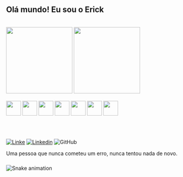 
## Olá mundo! Eu sou o Erick 

<br>
<div>
  <img height="180em" src= "https://github-readme-stats.vercel.app/api?username=ErikeRodrigues&theme=dracula&show_icons=true" />
  <img height="180em" src= "https://github-readme-stats.vercel.app/api/top-langs/?username=ErikeRodrigues&layout=compact&theme=dracula" />
</div>

  
<div style="display: inline_block"><br>
    <img height="40px" src="https://cdn.jsdelivr.net/gh/devicons/devicon/icons/html5/html5-original-wordmark.svg" />
    <img height="40px" src="https://cdn.jsdelivr.net/gh/devicons/devicon/icons/css3/css3-original-wordmark.svg" />
    <img height="40px" src="https://cdn.jsdelivr.net/gh/devicons/devicon/icons/javascript/javascript-original.svg" />
    <img height="40px" src="https://cdn.jsdelivr.net/gh/devicons/devicon/icons/typescript/typescript-original.svg" />
    <img height="40px" src="https://cdn.jsdelivr.net/gh/devicons/devicon/icons/nodejs/nodejs-original-wordmark.svg" />
    <img height="40px" src="https://cdn.jsdelivr.net/gh/devicons/devicon/icons/react/react-original-wordmark.svg" />
    <img height="40px" src="https://cdn.jsdelivr.net/gh/devicons/devicon/icons/bootstrap/bootstrap-original.svg" />
</div>  

##
<br>

[![Linke](https://img.shields.io/badge/Instagram-E4405F?style=for-the-badge&logo=instagram&logoColor=white)](https://www.instagram.com/erick_rodrigues34/)
[![Linkedin](https://img.shields.io/badge/LinkedIn-0077B5?style=for-the-badge&logo=linkedin&logoColor=white)](https://www.linkedin.com/in/erick-rodrigues-l021/)
![GitHub](https://img.shields.io/badge/github-%23121011.svg?style=for-the-badge&logo=github&logoColor=white) <br>

Uma pessoa que nunca cometeu um erro, nunca tentou nada de novo.

###
  
![Snake animation](https://github.com/ErikeRodrigues/ErikeRodrigues/blob/output/github-contribution-grid-snake.svg)
